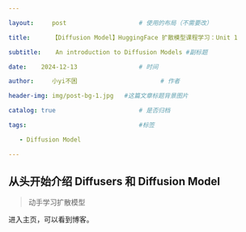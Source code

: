 ```yaml
---

layout:     post   				    # 使用的布局（不需要改） 

title:      【Diffusion Model】HuggingFace 扩散模型课程学习：Unit 1 		# 标题  

subtitle:    An introduction to Diffusion Models #副标题 

date:    2024-12-13 				# 时间 

author:     小yi不困 						# 作者 

header-img: img/post-bg-1.jpg 	#这篇文章标题背景图片 

catalog: true 						# 是否归档 

tags:								#标签

   - Diffusion Model

---
```




## 从头开始介绍 Diffusers 和 Diffusion Model

> 动手学习扩散模型

进入主页，可以看到博客。